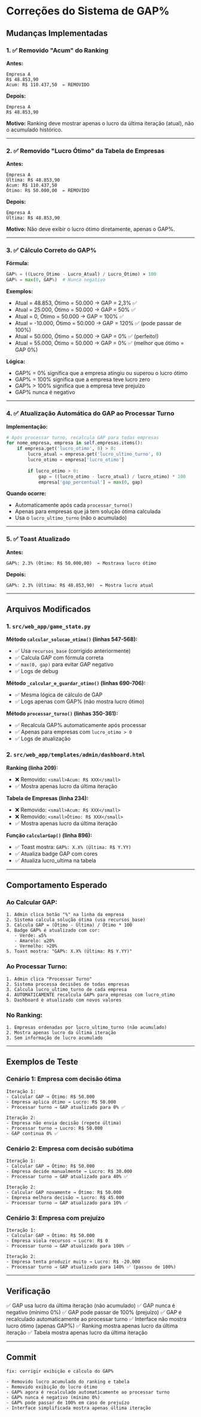 # Correções do Sistema de GAP%

## Mudanças Implementadas

### 1. ✅ Removido "Acum" do Ranking
**Antes:**
```
Empresa A
R$ 48.853,90
Acum: R$ 110.437,50  ← REMOVIDO
```

**Depois:**
```
Empresa A
R$ 48.853,90
```

**Motivo:** Ranking deve mostrar apenas o lucro da última iteração (atual), não o acumulado histórico.

---

### 2. ✅ Removido "Lucro Ótimo" da Tabela de Empresas
**Antes:**
```
Empresa A
Última: R$ 48.853,90
Acum: R$ 110.437,50
Ótimo: R$ 50.000,00  ← REMOVIDO
```

**Depois:**
```
Empresa A
Última: R$ 48.853,90
```

**Motivo:** Não deve exibir o lucro ótimo diretamente, apenas o GAP%.

---

### 3. ✅ Cálculo Correto do GAP%

**Fórmula:**
```python
GAP% = ((Lucro_Ótimo - Lucro_Atual) / Lucro_Ótimo) × 100
GAP% = max(0, GAP%)  # Nunca negativo
```

**Exemplos:**
- Atual = 48.853, Ótimo = 50.000 → GAP = 2,3% ✅
- Atual = 25.000, Ótimo = 50.000 → GAP = 50% ✅
- Atual = 0, Ótimo = 50.000 → GAP = 100% ✅
- Atual = -10.000, Ótimo = 50.000 → GAP = 120% ✅ (pode passar de 100%)
- Atual = 50.000, Ótimo = 50.000 → GAP = 0% ✅ (perfeito!)
- Atual = 55.000, Ótimo = 50.000 → GAP = 0% ✅ (melhor que ótimo = GAP 0%)

**Lógica:**
- GAP% = 0% significa que a empresa atingiu ou superou o lucro ótimo
- GAP% = 100% significa que a empresa teve lucro zero
- GAP% > 100% significa que a empresa teve prejuízo
- GAP% nunca é negativo

---

### 4. ✅ Atualização Automática do GAP ao Processar Turno

**Implementação:**
```python
# Após processar turno, recalcula GAP para todas empresas
for nome_empresa, empresa in self.empresas.items():
    if empresa.get('lucro_otimo', 0) > 0:
        lucro_atual = empresa.get('lucro_ultimo_turno', 0)
        lucro_otimo = empresa['lucro_otimo']
        
        if lucro_otimo > 0:
            gap = ((lucro_otimo - lucro_atual) / lucro_otimo) * 100
            empresa['gap_percentual'] = max(0, gap)
```

**Quando ocorre:**
- Automaticamente após cada `processar_turno()`
- Apenas para empresas que já tem solução ótima calculada
- Usa o `lucro_ultimo_turno` (não o acumulado)

---

### 5. ✅ Toast Atualizado

**Antes:**
```
GAP%: 2.3% (Ótimo: R$ 50.000,00)  ← Mostrava lucro ótimo
```

**Depois:**
```
GAP%: 2.3% (Última: R$ 48.853,90)  ← Mostra lucro atual
```

---

## Arquivos Modificados

### 1. `src/web_app/game_state.py`

**Método `calcular_solucao_otima()` (linhas 547-568):**
- ✅ Usa `recursos_base` (corrigido anteriormente)
- ✅ Calcula GAP com fórmula correta
- ✅ `max(0, gap)` para evitar GAP negativo
- ✅ Logs de debug

**Método `_calcular_e_guardar_otimo()` (linhas 690-706):**
- ✅ Mesma lógica de cálculo de GAP
- ✅ Logs apenas com GAP% (não mostra lucro ótimo)

**Método `processar_turno()` (linhas 350-361):**
- ✅ Recalcula GAP% automaticamente após processar
- ✅ Apenas para empresas com `lucro_otimo > 0`
- ✅ Logs de atualização

### 2. `src/web_app/templates/admin/dashboard.html`

**Ranking (linha 209):**
- ❌ Removido: `<small>Acum: R$ XXX</small>`
- ✅ Mostra apenas lucro da última iteração

**Tabela de Empresas (linha 234):**
- ❌ Removido: `<small>Acum: R$ XXX</small>`
- ❌ Removido: `<small>Ótimo: R$ XXX</small>`
- ✅ Mostra apenas lucro da última iteração

**Função `calcularGap()` (linha 896):**
- ✅ Toast mostra: `GAP%: X.X% (Última: R$ Y.YY)`
- ✅ Atualiza badge GAP com cores
- ✅ Atualiza lucro_ultima na tabela

---

## Comportamento Esperado

### Ao Calcular GAP:
```
1. Admin clica botão "%" na linha da empresa
2. Sistema calcula solução ótima (usa recursos_base)
3. Calcula GAP = (Ótimo - Última) / Ótimo * 100
4. Badge GAP% é atualizado com cor:
   - Verde: ≤5%
   - Amarelo: ≤20%
   - Vermelho: >20%
5. Toast mostra: "GAP%: X.X% (Última: R$ Y.YY)"
```

### Ao Processar Turno:
```
1. Admin clica "Processar Turno"
2. Sistema processa decisões de todas empresas
3. Calcula lucro_ultimo_turno de cada empresa
4. AUTOMATICAMENTE recalcula GAP% para empresas com lucro_otimo
5. Dashboard é atualizado com novos valores
```

### No Ranking:
```
1. Empresas ordenadas por lucro_ultimo_turno (não acumulado)
2. Mostra apenas lucro da última iteração
3. Sem informação de lucro acumulado
```

---

## Exemplos de Teste

### Cenário 1: Empresa com decisão ótima
```
Iteração 1:
- Calcular GAP → Ótimo: R$ 50.000
- Empresa aplica ótimo → Lucro: R$ 50.000
- Processar turno → GAP atualizado para 0% ✅

Iteração 2:
- Empresa não envia decisão (repete última)
- Processar turno → Lucro: R$ 50.000
- GAP continua 0% ✅
```

### Cenário 2: Empresa com decisão subótima
```
Iteração 1:
- Calcular GAP → Ótimo: R$ 50.000
- Empresa decide manualmente → Lucro: R$ 30.000
- Processar turno → GAP atualizado para 40% ✅

Iteração 2:
- Calcular GAP novamente → Ótimo: R$ 50.000
- Empresa melhora decisão → Lucro: R$ 45.000
- Processar turno → GAP atualizado para 10% ✅
```

### Cenário 3: Empresa com prejuízo
```
Iteração 1:
- Calcular GAP → Ótimo: R$ 50.000
- Empresa viola recursos → Lucro: R$ 0
- Processar turno → GAP atualizado para 100% ✅

Iteração 2:
- Empresa tenta produzir muito → Lucro: R$ -20.000
- Processar turno → GAP atualizado para 140% ✅ (passou de 100%)
```

---

## Verificação

✅ GAP usa lucro da última iteração (não acumulado)
✅ GAP nunca é negativo (mínimo 0%)
✅ GAP pode passar de 100% (prejuízo)
✅ GAP é recalculado automaticamente ao processar turno
✅ Interface não mostra lucro ótimo (apenas GAP%)
✅ Ranking mostra apenas lucro da última iteração
✅ Tabela mostra apenas lucro da última iteração

---

## Commit

```
fix: corrigir exibição e cálculo do GAP%

- Removido lucro acumulado do ranking e tabela
- Removido exibição do lucro ótimo
- GAP% agora é recalculado automaticamente ao processar turno
- GAP% nunca é negativo (mínimo 0%)
- GAP% pode passar de 100% em caso de prejuízo
- Interface simplificada mostra apenas última iteração
```
